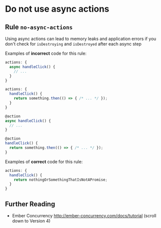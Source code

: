# Do not use async actions
## Rule `no-async-actions`

Using async actions can lead to memory leaks and application errors if you 
don't check for `isDestroying` and `isDestroyed` after each async step


Examples of **incorrect** code for this rule:
```js
actions: {
  async handleClick() {
    // ...
  }
}
```

```js
actions: {
  handleClick() {
    return something.then(() => { /* ... */ });
  }
}
```

```js
@action
async handleClick() {
  // ...
}
```

```js
@action
handleClick() {
  return something.then(() => { /* ... */ });
}
```


Examples of **correct** code for this rule:
```js
actions: {
  handleClick() {
    return nothingOrSomethingThatIsNotAPromise;
  }
}
```


## Further Reading

- Ember Concurrency http://ember-concurrency.com/docs/tutorial (scroll down to Version 4)

